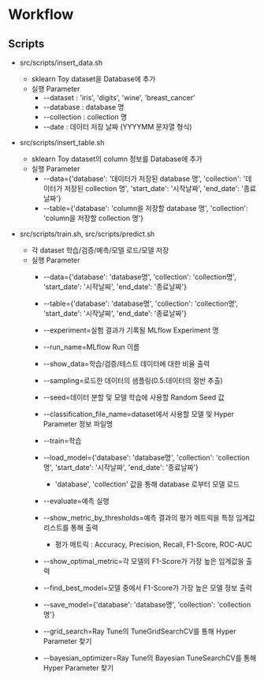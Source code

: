 Workflow
==============================

## Scripts ##

- src/scripts/insert_data.sh
    - sklearn Toy dataset을 Database에 추가
    - 실행 Parameter
        - --dataset : 'iris', 'digits', 'wine', 'breast_cancer'
        - --database :  database 명 
        - --collection : collection 명 
        - --date : 데이터 저장 날짜 (YYYYMM 문자열 형식)

- src/scripts/insert_table.sh
    - sklearn Toy dataset의 column 정보를 Database에 추가
    - 실행 Parameter 
        - --data={'database': '데이터가 저장된 database 명',
                  'collection': '데이터가 저장된 collection 명', 
                  'start_date': '시작날짜', 'end_date': '종료날짜'}
        - --table={'database': 'column을 저장할 database 명',
                   'collection': 'column을 저장할 collection 명'}

- src/scripts/train.sh, src/scripts/predict.sh
    - 각 dataset 학습/검증/예측/모델 로드/모델 저장
    - 실행 Parameter
        - --data={'database': 'database명', 'collection': 'collection명',
                'start_date': '시작날짜', 'end_date': '종료날짜'}

        - --table={'database': 'database명', 'collection': 'collection명',
                'start_date': '시작날짜', 'end_date': '종료날짜'}

        - --experiment=실험 결과가 기록될 MLflow Experiment 명
        - --run_name=MLflow Run 이름

        - --show_data=학습/검증/테스트 데이터에 대한 비율 출력
        - --sampling=로드한 데이터의 샘플링(0.5:데이터의 절반 추출)
        - --seed=데이터 분할 및 모델 학습에 사용할 Random Seed 값
        - --classification_file_name=dataset에서 사용할 모델 및 Hyper Parameter 정보 파일명
        
        - --train=학습
        - --load_model={'database': 'database명', 'collection': 'collection명', 
                        'start_date': '시작날짜', 'end_date': '종료날짜'}
            - 'database', 'collection' 값을 통해 database 로부터 모델 로드
        
        - --evaluate=예측 실행
        - --show_metric_by_thresholds=예측 결과의 평가 메트릭을 특정 임계값 리스트를 통해 출력
            - 평가 메트릭 : Accuracy, Precision, Recall, F1-Score, ROC-AUC
        - --show_optimal_metric=각 모델의 F1-Score가 가장 높은 임계값을 출력
        - --find_best_model=모델 중에서 F1-Score가 가장 높은 모델 정보 출력
        - --save_model={'database': 'database명', 'collection': 'collection명'}
        - --grid_search=Ray Tune의 TuneGridSearchCV를 통해 Hyper Parameter 찾기
        - --bayesian_optimizer=Ray Tune의 Bayesian TuneSearchCV를 통해 Hyper Parameter 찾기
